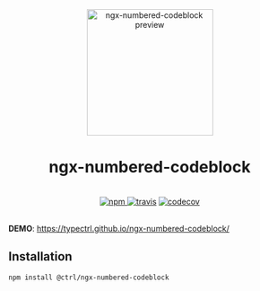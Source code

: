 <div align="center">
  <img src="https://raw.githubusercontent.com/typectrl/ngx-numbered-codeblock/master/misc/preview.png" width="225" alt="ngx-numbered-codeblock preview">
  <br>
  <h1>ngx-numbered-codeblock</h1>
  <br>
  <a href="https://www.npmjs.org/package/@ctrl/ngx-numbered-codeblock">
    <img src="https://badge.fury.io/js/%40ctrl%2Fngx-numbered-codeblock.svg" alt="npm">
  </a> 
  <a href="https://travis-ci.org/TypeCtrl/ngx-numbered-codeblock">
    <img src="https://travis-ci.org/TypeCtrl/ngx-numbered-codeblock.svg?branch=master" alt="travis"></a> 
  <a href="https://codecov.io/github/typectrl/ngx-numbered-codeblock">
    <img src="https://img.shields.io/codecov/c/github/typectrl/ngx-numbered-codeblock.svg" alt="codecov">
  </a>
  <br>
  <br>
</div>


__DEMO__: https://typectrl.github.io/ngx-numbered-codeblock/  

## Installation

`npm install @ctrl/ngx-numbered-codeblock`

